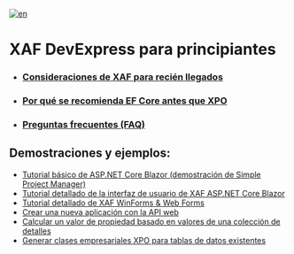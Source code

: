 
[![en](https://img.shields.io/badge/lang-en-red.svg)](https://github.com/jjcolumb/XAF-Docs-Spanish/blob/master/README.en.md)

# XAF DevExpress para principiantes

- ### [Consideraciones de XAF para recién llegados](https://github.com/jjcolumb/XAF-Docs-Spanish/blob/master/newcomers.es.md)
- ### [Por qué se recomienda EF Core antes que XPO](https://github.com/jjcolumb/XAF-Docs-Spanish/blob/master/ef-xpo.es.md)
- ### [Preguntas frecuentes (FAQ)](https://github.com/jjcolumb/XAF-Docs-Spanish/blob/master/faq.es.md)


## Demostraciones y ejemplos:

- [Tutorial básico de ASP.NET Core Blazor (demostración de Simple Project Manager)](https://github.com/jjcolumb/SimpleProjectManager)
- [Tutorial detallado de la interfaz de usuario de XAF ASP.NET Core Blazor](https://github.com/jjcolumb/In-Depth-XAF-ASP.NET-Core-Blazor-UI-Tutorial)
- [Tutorial detallado de XAF WinForms & Web Forms](https://github.com/jjcolumb/In-Depth-XAF-WinForms-WebForms-Tutorial)
- [Crear una nueva aplicación con la API web](https://github.com/jjcolumb/A-1-Click-Solution-for-CRUD-REST-API-Services)
- [Calcular un valor de propiedad basado en valores de una colección de detalles](https://github.com/jjcolumb/Calculate-a-Property-Value-Based-on-Values-from-a-Detail-Collection)
- [Generar clases empresariales XPO para tablas de datos existentes](https://github.com/jjcolumb/Generate-XPO-Business-Classes-for-Existing-Data-Tables)
